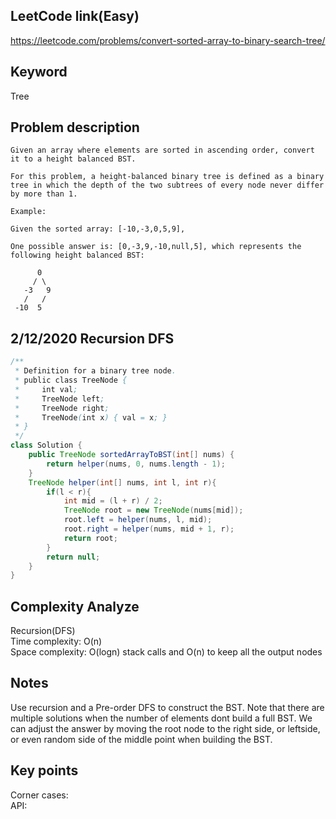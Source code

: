 ## LeetCode link(Easy)
https://leetcode.com/problems/convert-sorted-array-to-binary-search-tree/

## Keyword
Tree

## Problem description
```
Given an array where elements are sorted in ascending order, convert it to a height balanced BST.

For this problem, a height-balanced binary tree is defined as a binary tree in which the depth of the two subtrees of every node never differ by more than 1.

Example:

Given the sorted array: [-10,-3,0,5,9],

One possible answer is: [0,-3,9,-10,null,5], which represents the following height balanced BST:

      0
     / \
   -3   9
   /   /
 -10  5
```
## 2/12/2020 Recursion DFS

```java
/**
 * Definition for a binary tree node.
 * public class TreeNode {
 *     int val;
 *     TreeNode left;
 *     TreeNode right;
 *     TreeNode(int x) { val = x; }
 * }
 */
class Solution {
    public TreeNode sortedArrayToBST(int[] nums) {
        return helper(nums, 0, nums.length - 1);
    }
    TreeNode helper(int[] nums, int l, int r){
        if(l < r){
            int mid = (l + r) / 2;
            TreeNode root = new TreeNode(nums[mid]);
            root.left = helper(nums, l, mid);
            root.right = helper(nums, mid + 1, r);
            return root;
        }
        return null;
    }
}
```

## Complexity Analyze
Recursion(DFS)\
Time complexity: O(n) \
Space complexity: O(logn) stack calls and O(n) to keep all the output nodes

## Notes
Use recursion and a Pre-order DFS to construct the BST. Note that there are multiple solutions when the number of elements dont build a full BST. We can adjust the answer by moving the root node to the right side, or leftside, or even random side of the middle point when building the BST.

## Key points
Corner cases: \
API:

